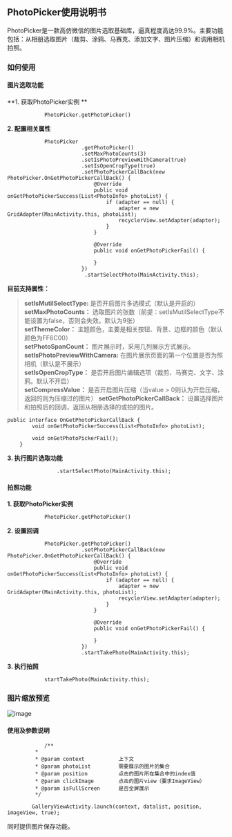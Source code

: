 ## PhotoPicker使用说明书  
PhotoPicker是一款高仿微信的图片选取基础库，逼真程度高达99.9%。主要功能包括：从相册选取图片（裁剪、涂鸦、马赛克、添加文字、图片压缩）和调用相机拍照。  
### 如何使用  
#### 图片选取功能  
 **1. 获取PhotoPicker实例 ** 

```
            PhotoPicker.getPhotoPicker()
```  
**2. 配置相关属性**  

```
            PhotoPicker
                        .getPhotoPicker()
                        .setMaxPhotoCounts(3)
                        .setIsPhotoPreviewWithCamera(true)
                        .setIsOpenCropType(true)
                        .setPhotoPickerCallBack(new PhotoPicker.OnGetPhotoPickerCallBack() {
                            @Override
                            public void onGetPhotoPickerSuccess(List<PhotoInfo> photoList) {
                                if (adapter == null) {
                                    adapter = new GridAdapter(MainActivity.this, photoList);
                                    recyclerView.setAdapter(adapter);
                                }
                            }

                            @Override
                            public void onGetPhotoPickerFail() {

                            }
                        })
                         .startSelectPhoto(MainActivity.this);
```    
**目前支持属性：**  
>**setIsMutilSelectType:** 是否开启图片多选模式（默认是开启的）  
**setMaxPhotoCounts：**   选取图片的张数（前提：setIsMutilSelectType不能设置为false，否则会失效。默认为9张）  
**setThemeColor：** 主题颜色，主要是相关按钮、背景、边框的颜色（默认颜色为FF6C00）  
**setPhotoSpanCount：** 图片展示时，采用几列展示方式展示。  
**setIsPhotoPreviewWithCamera:** 在图片展示页面的第一个位置是否为照相机（默认是不展示）  
**setIsOpenCropType：** 是否开启图片编辑选项（裁剪、马赛克、文字、涂鸦。默认不开启）  
**setCompressValue：** 是否开启图片压缩（当value > 0则认为开启压缩，返回的则为压缩过的图片）
**setGetPhotoPickerCallBack：** 设置选择图片和拍照后的回调，返回从相册选择的或拍的图片。  

```
public interface OnGetPhotoPickerCallBack {
        void onGetPhotoPickerSuccess(List<PhotoInfo> photoList);

        void onGetPhotoPickerFail();
    }
```


**3. 执行图片选取功能**

```
                .startSelectPhoto(MainActivity.this);
```  
#### 拍照功能  
**1. 获取PhotoPicker实例**  

```
            PhotoPicker.getPhotoPicker()
```  
**2. 设置回调**  

```
            PhotoPicker.getPhotoPicker()
                        .setPhotoPickerCallBack(new PhotoPicker.OnGetPhotoPickerCallBack() {
                            @Override
                            public void onGetPhotoPickerSuccess(List<PhotoInfo> photoList) {
                                if (adapter == null) {
                                    adapter = new GridAdapter(MainActivity.this, photoList);
                                    recyclerView.setAdapter(adapter);
                                }
                            }

                            @Override
                            public void onGetPhotoPickerFail() {

                            }
                        })
                        .startTakePhoto(MainActivity.this);
```  
**3. 执行拍照**  

```
            startTakePhoto(MainActivity.this);
```  
### 图片缩放预览  
![image](https://github.com/cedear/Cedear.github.io/blob/master/%E5%9B%BE%E7%89%87%E6%96%87%E4%BB%B6%E5%A4%B9/%E4%B8%8B%E8%BD%BD%20(2).gif?raw=true)  
#### 使用及参数说明   

```
            /**
         * 
         * @param context           上下文
         * @param photoList         需要展示的图片的集合
         * @param position          点击的图片所在集合中的index值
         * @param clickImage        点击的图片view（要求ImageView）
         * @param isFullScreen      是否全屏展示
         */
     
        GalleryViewActivity.launch(context, datalist, position, imageView, true);
```    
同时提供图片保存功能。
